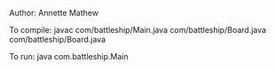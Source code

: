 Author: Annette Mathew

To compile: javac com/battleship/Main.java com/battleship/Board.java com/battleship/Board.java

To run: java com.battleship.Main
